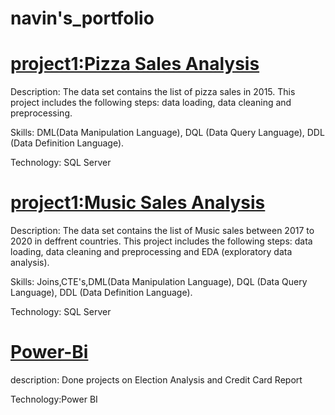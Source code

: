 # navin's_portfolio
# [project1:Pizza Sales Analysis](https://github.com/Naveen2890/SQL/blob/master/pizzas_slaes.sql)

Description: 
The data set contains the list of pizza sales in 2015. This project includes the following steps: data loading, data cleaning and preprocessing.

Skills: 
DML(Data Manipulation Language), DQL (Data Query Language), DDL (Data Definition Language).

Technology: 
SQL Server
# [project1:Music Sales Analysis](https://github.com/Naveen2890/SQL/blob/master/musicStore_analysis.sql)
Description: 
The data set contains the list of Music sales between 2017 to 2020 in deffrent countries. This project includes the following steps: data loading, data cleaning and preprocessing and EDA (exploratory data analysis).

Skills:
Joins,CTE's,DML(Data Manipulation Language), DQL (Data Query Language), DDL (Data Definition Language).

Technology: SQL Server  
# [Power-Bi](https://github.com/Naveen2890/Poweri-Bi)
description:
Done projects on Election Analysis and Credit Card Report

Technology:Power BI  
